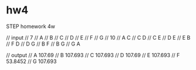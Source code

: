 # hw4
STEP homework 4w

// input
// 7
// A
// B
// C
// D
// E
// F
// G
// 10
// A C
// C D
// C E
// D E
// E B
// F D
// D G
// B F
// B G
// G A

// output
// A 107.69
// B 107.693
// C 107.693
// D 107.69
// E 107.693
// F 53.8452
// G 107.693
